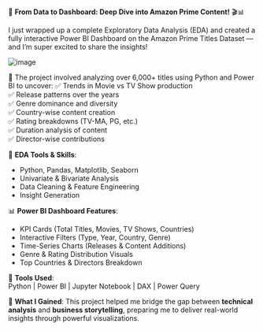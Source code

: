 🚀 **From Data to Dashboard: Deep Dive into Amazon Prime Content!** 🎬📊

I just wrapped up a complete Exploratory Data Analysis (EDA) and created a fully interactive Power BI Dashboard on the Amazon Prime Titles Dataset — and I’m super excited to share the insights!  

![image](https://github.com/user-attachments/assets/95dbe086-3de2-455b-a514-9448bea6ce43)


📌 The project involved analyzing over 6,000+ titles using Python and Power BI to uncover:
✅ Trends in Movie vs TV Show production  
✅ Release patterns over the years  
✅ Genre dominance and diversity  
✅ Country-wise content creation  
✅ Rating breakdowns (TV-MA, PG, etc.)  
✅ Duration analysis of content  
✅ Director-wise contributions  

🔎 **EDA Tools & Skills**:
- Python, Pandas, Matplotlib, Seaborn  
- Univariate & Bivariate Analysis  
- Data Cleaning & Feature Engineering  
- Insight Generation

📊 **Power BI Dashboard Features**:
- KPI Cards (Total Titles, Movies, TV Shows, Countries)
- Interactive Filters (Type, Year, Country, Genre)
- Time-Series Charts (Releases & Content Additions)
- Genre & Rating Distribution Visuals
- Top Countries & Directors Breakdown

🔧 **Tools Used**:  
Python | Power BI | Jupyter Notebook | DAX | Power Query

💼 **What I Gained**:
This project helped me bridge the gap between **technical analysis** and **business storytelling**, preparing me to deliver real-world insights through powerful visualizations.



